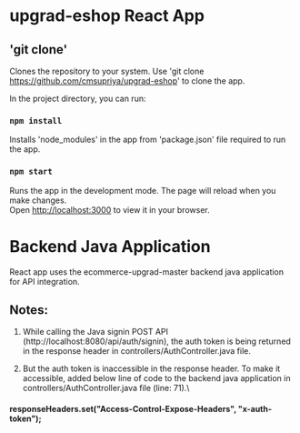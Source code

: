 # upgrad-eshop React App

## 'git clone'

Clones the repository to your system. Use 'git clone https://github.com/cmsupriya/upgrad-eshop' to clone the app.

In the project directory, you can run:

### `npm install`

Installs 'node_modules' in the app from 'package.json' file required to run the app.

### `npm start`

Runs the app in the development mode. The page will reload when you make changes.\
Open [http://localhost:3000](http://localhost:3000) to view it in your browser.

# Backend Java Application

React app uses the ecommerce-upgrad-master backend java application for API integration.

## Notes: 

1. While calling the Java signin POST API (http://localhost:8080/api/auth/signin), the auth token is being returned in the response header in controllers/AuthController.java file.

2. But the auth token is inaccessible in the response header. To make it accessible, added below line of code to the backend java application in controllers/AuthController.java file  (line: 71).\

#### responseHeaders.set("Access-Control-Expose-Headers", "x-auth-token");
